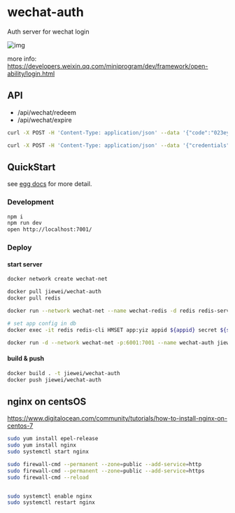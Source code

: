 # wechat-auth

Auth server for wechat login

![img](https://res.wx.qq.com/wxdoc/dist/assets/img/api-login.2fcc9f35.jpg)

more info: https://developers.weixin.qq.com/miniprogram/dev/framework/open-ability/login.html

## API

* /api/wechat/redeem
* /api/wechat/expire

```sh
curl -X POST -H 'Content-Type: application/json' --data '{"code":"023ey3Ts00Gc8d1NH7Vs0RlZSs0ey3Ty", "appid":"yiz"}' 127.0.0.1:7001/api/wechat/redeem

curl -X POST -H 'Content-Type: application/json' --data '{"credentials":"yiz:f166d608e398a066f1016131e296069d2d9992b3c82a0b6ae09ec56fdcac42be"}' 127.0.0.1:7001/api/wechat/expire
```

## QuickStart

see [egg docs][egg] for more detail.

### Development

```sh
npm i
npm run dev
open http://localhost:7001/
```

### Deploy

#### start server

```sh
docker network create wechat-net

docker pull jiewei/wechat-auth
docker pull redis

docker run --network wechat-net --name wechat-redis -d redis redis-server --appendonly yes

# set app config in db
docker exec -it redis redis-cli HMSET app:yiz appid ${appid} secret ${serect}

docker run -d --network wechat-net -p:6001:7001 --name wechat-auth jiewei/wechat-auth
```

#### build & push

```sh
docker build . -t jiewei/wechat-auth
docker push jiewei/wechat-auth
```

## nginx on centsOS

https://www.digitalocean.com/community/tutorials/how-to-install-nginx-on-centos-7

```sh
sudo yum install epel-release
sudo yum install nginx
sudo systemctl start nginx

sudo firewall-cmd --permanent --zone=public --add-service=http
sudo firewall-cmd --permanent --zone=public --add-service=https
sudo firewall-cmd --reload


sudo systemctl enable nginx
sudo systemctl restart nginx

```

[egg]: https://eggjs.org
